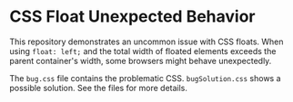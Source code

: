 # CSS Float Unexpected Behavior

This repository demonstrates an uncommon issue with CSS floats. When using `float: left;` and the total width of floated elements exceeds the parent container's width, some browsers might behave unexpectedly.

The `bug.css` file contains the problematic CSS. `bugSolution.css` shows a possible solution.  See the files for more details.